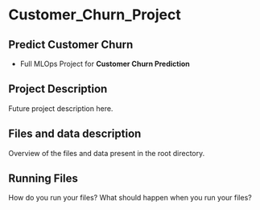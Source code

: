 # Customer_Churn_Project
## Predict Customer Churn

- Full MLOps Project for **Customer Churn Prediction**

## Project Description
Future project description here.

## Files and data description
Overview of the files and data present in the root directory. 

## Running Files
How do you run your files? What should happen when you run your files?